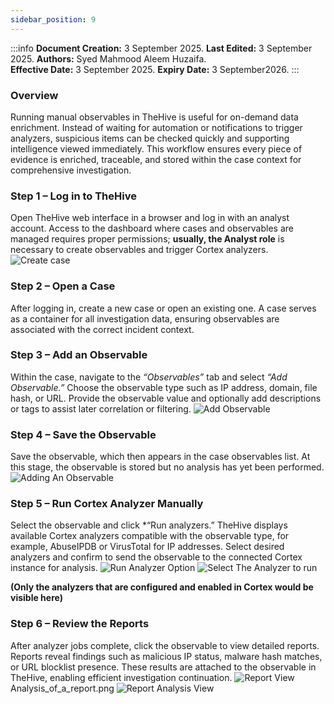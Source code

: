 ```yaml
---
sidebar_position: 9
---
```


:::info
**Document Creation:** 3 September 2025. **Last Edited:** 3 September 2025. **Authors:** Syed Mahmood Aleem Huzaifa.  
**Effective Date:** 3 September 2025. **Expiry Date:** 3 September2026.
:::

### Overview
Running manual observables in TheHive is useful for on-demand data enrichment. Instead of waiting for automation or notifications to trigger analyzers, suspicious items can be checked quickly and supporting intelligence viewed immediately. This workflow ensures every piece of evidence is enriched, traceable, and stored within the case context for comprehensive investigation.

### Step 1 – Log in to TheHive
Open TheHive web interface in a browser and log in with an analyst account. Access to the dashboard where cases and observables are managed requires proper permissions; **usually, the Analyst role** is necessary to create observables and trigger Cortex analyzers.
![Create case](img\Create_case.png)

### Step 2 – Open a Case
After logging in, create a new case or open an existing one. A case serves as a container for all investigation data, ensuring observables are associated with the correct incident context.

### Step 3 – Add an Observable
Within the case, navigate to the *“Observables”* tab and select *“Add Observable.”* Choose the observable type such as IP address, domain, file hash, or URL. Provide the observable value and optionally add descriptions or tags to assist later correlation or filtering.
![Add Observable](img\Add_Observable.png)

### Step 4 – Save the Observable
Save the observable, which then appears in the case observables list. At this stage, the observable is stored but no analysis has yet been performed.
![Adding An Observable](img\Adding_An_Observable.png)

### Step 5 – Run Cortex Analyzer Manually
Select the observable and click *“Run analyzers.” TheHive displays available Cortex analyzers compatible with the observable type, for example, AbuseIPDB or VirusTotal for IP addresses. Select desired analyzers and confirm to send the observable to the connected Cortex instance for analysis.
![Run Analyzer Option](img\Run_Analyzer_Option.png)
![Select The Analyzer to run](img\Select-Analyzer.png)

**(Only the analyzers that are configured and enabled in Cortex would be visible here)**

### Step 6 – Review the Reports
After analyzer jobs complete, click the observable to view detailed reports. Reports reveal findings such as malicious IP status, malware hash matches, or URL blocklist presence. These results are attached to the observable in TheHive, enabling efficient investigation continuation.
![Report View](img\Viewing_Report.png)
Analysis_of_a_report.png
![Report Analysis View](img\Analysis_of_a_report.png)